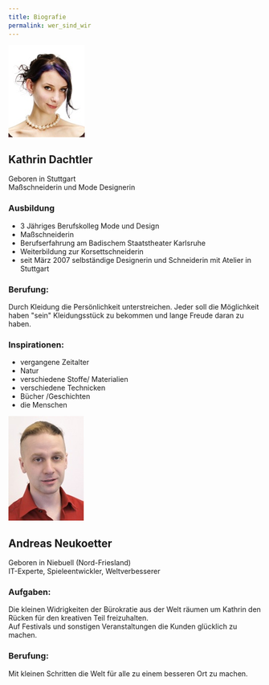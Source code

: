 ```yaml
---
title: Biografie
permalink: wer_sind_wir
---
```


<div class="bio">
<div class="photo">
	<img class="framed" src="/images/elfenrausch-kathrin.jpg"/>
</div>
<div class="info">
<p>
<h2>Kathrin Dachtler</h2>
Geboren in Stuttgart<br/>
Maßschneiderin und Mode Designerin<br/>
</p>

<p>
<h3>Ausbildung</h3>
<ul>
<li>3 Jähriges Berufskolleg Mode und Design</li>
<li>Maßschneiderin</li>
<li>Berufserfahrung am Badischem Staatstheater Karlsruhe</li>
<li>Weiterbildung zur Korsettschneiderin</li>
<li>seit März 2007 selbständige Designerin und Schneiderin mit Atelier in Stuttgart</li>
</ul>
</p>

<p>
<h3>Berufung:</h3>
Durch Kleidung die Persönlichkeit unterstreichen.
Jeder soll die Möglichkeit haben "sein" Kleidungsstück zu bekommen und lange Freude daran zu haben.
</p>

<p>
<h3>Inspirationen:</h3>
<ul>
<li>vergangene Zeitalter</li>
<li>Natur</li>
<li>verschiedene Stoffe/ Materialien</li>
<li>verschiedene Technicken</li>
<li>Bücher /Geschichten</li>
<li>die Menschen</li>
</ul>
</p>
</div>
</div>

<div class="bio">
<div class="photo">
	<img class="framed" src="/images/elfenrausch-andreas.jpg"/>
</div>
<div class="info">
<p>
<h2>Andreas Neukoetter</h2>
Geboren in Niebuell (Nord-Friesland)<br/>
IT-Experte, Spieleentwickler, Weltverbesserer<br/>
</p>

<p>
<h3>Aufgaben:</h3>
Die kleinen Widrigkeiten der Bürokratie aus der Welt räumen um Kathrin den Rücken für den kreativen Teil freizuhalten.<br/>
Auf Festivals und sonstigen Veranstaltungen die Kunden glücklich zu machen.<br/>
</p>
<p>
<h3>Berufung:</h3>
Mit kleinen Schritten die Welt für alle zu einem besseren Ort zu machen.
</p>

